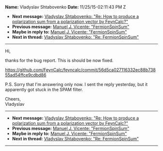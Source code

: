 **Name:** Vladyslav Shtabovenko
**Date:** 11/25/15-02:11:43 PM Z

  - **Next message:** [Vladyslav Shtabovenko: "Re: How to produce a
    polarization sum from a polarization vector by
    FeynCalc?"](1004.html)
  - **Previous message:** [Manuel J. Vicente:
    "FermionSpinSum"](1002.html)
  - **Maybe in reply to:** [Manuel J. Vicente:
    "FermionSpinSum"](1002.html)
  - **Next in thread:** [Vladyslav Shtabovenko: "Re:
    FermionSpinSum"](1005.html)

-----

Hi,  

thanks for the bug report. This is should be now fixed.  

https://github.com/FeynCalc/feyncalc/commit/56d5ca027116332ec88b73855ad54ffce9cdbd86  

P.S. Sorry that I'm answering only now. I sent the reply yesterday, but
it apparently got stuck in the SPAM filter.  

Cheers,  
Vladyslav  

-----

  - **Next message:** [Vladyslav Shtabovenko: "Re: How to produce a
    polarization sum from a polarization vector by
    FeynCalc?"](1004.html)
  - **Previous message:** [Manuel J. Vicente:
    "FermionSpinSum"](1002.html)
  - **Maybe in reply to:** [Manuel J. Vicente:
    "FermionSpinSum"](1002.html)
  - **Next in thread:** [Vladyslav Shtabovenko: "Re:
    FermionSpinSum"](1005.html)

-----

